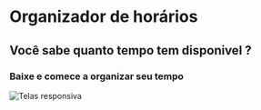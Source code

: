 # Organizador de horários 
## Você sabe quanto tempo tem disponivel ?
### Baixe e comece a organizar seu tempo
![Telas responsiva](https://user-images.githubusercontent.com/106245486/201992258-90c9c4aa-e98d-46f9-a0fd-7581b682d928.png)
